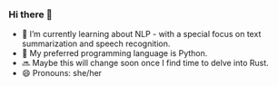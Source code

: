 ### Hi there 👋

- 🌱 I’m currently learning about NLP - with a special focus on text summarization and speech recognition.
- 🐍 My preferred programming language is Python.
- 🔜 Maybe this will change soon once I find time to delve into Rust.
- 😄 Pronouns: she/her
